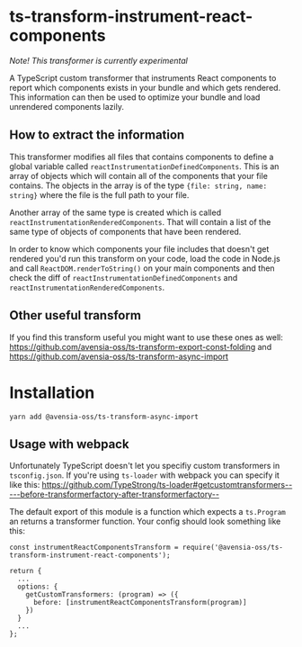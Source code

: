 # ts-transform-instrument-react-components

_Note! This transformer is currently experimental_

A TypeScript custom transformer that instruments React components to report which components exists in your bundle and which gets rendered. This information can then be used to optimize your bundle and load unrendered components lazily.

## How to extract the information

This transformer modifies all files that contains components to define a global variable called `reactInstrumentationDefinedComponents`. This is an array of objects which will contain all of the components that your file contains. The objects in the array is of the type `{file: string, name: string}` where the file is the full path to your file.

Another array of the same type is created which is called `reactInstrumentationRenderedComponents`. That will contain a list of the same type of objects of components that have been rendered.

In order to know which components your file includes that doesn't get rendered you'd run this transform on your code, load the code in Node.js and call `ReactDOM.renderToString()` on your main components and then check the diff of `reactInstrumentationDefinedComponents` and `reactInstrumentationRenderedComponents`.

## Other useful transform

If you find this transform useful you might want to use these ones as well: https://github.com/avensia-oss/ts-transform-export-const-folding and https://github.com/avensia-oss/ts-transform-async-import

# Installation

```
yarn add @avensia-oss/ts-transform-async-import
```

## Usage with webpack

Unfortunately TypeScript doesn't let you specifiy custom transformers in `tsconfig.json`. If you're using `ts-loader` with webpack you can specify it like this:
https://github.com/TypeStrong/ts-loader#getcustomtransformers-----before-transformerfactory-after-transformerfactory--

The default export of this module is a function which expects a `ts.Program` an returns a transformer function. Your config should look something like this:

```
const instrumentReactComponentsTransform = require('@avensia-oss/ts-transform-instrument-react-components');

return {
  ...
  options: {
    getCustomTransformers: (program) => ({
      before: [instrumentReactComponentsTransform(program)]
    })
  }
  ...
};
```
